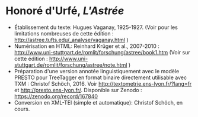 # Honoré d'Urfé, _L'Astrée_

* Établissement du texte: Hugues Vaganay, 1925-1927. (Voir pour les limitations nombreuses de cette édition : http://astree.tufts.edu/_analyse/vaganay.html ) 
* Numérisation en HTML: Reinhard Krüger et al., 2007-2010 : http://www.uni-stuttgart.de/romlit/forschung/astree/book1.htm (Voir sur cette édition : http://www.uni-stuttgart.de/romlit/forschung/astree/note.html )
* Préparation d'une version annotée linguistiquement avec le modèle PRESTO pour TreeTagger en format binaire directement utilisable avec TXM : Christof Schöch, 2016. Voir http://textometrie.ens-lyon.fr/?lang=fr et http://presto.ens-lyon.fr/. Disponible sur Zenodo : https://zenodo.org/record/167840
* Conversion en XML-TEI (simple et automatique): Christof Schöch, en cours.

